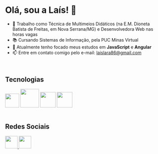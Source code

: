 # Olá, sou a Laís! 👋


- 🔭 Trabalho como Técnica de Multimeios Didáticos (na E.M. Dioneta Batista de Freitas, em Nova Serrana/MG) e Desenvolvedora Web nas horas vagas
- 📚 Cursando Sistemas de Informação, pela PUC Minas Virtual
- 🌱 Atualmente tenho focado meus estudos em **JavaScript** e **Angular**
- 📫 Entre em contato comigo pelo e-mail: laislara86@gmail.com

<br>

## Tecnologias
<div>
  <img src="https://cdn.jsdelivr.net/gh/devicons/devicon@latest/icons/javascript/javascript-original.svg" style="width: 45px;"/>          
  <img src="https://cdn.jsdelivr.net/gh/devicons/devicon@latest/icons/angular/angular-original.svg" style="width: 60px;"/>
  <img src="https://cdn.jsdelivr.net/gh/devicons/devicon@latest/icons/html5/html5-original.svg" style="width: 50px;"/>
  <img src="https://cdn.jsdelivr.net/gh/devicons/devicon@latest/icons/css3/css3-original.svg" style="width: 50px;"/>
</div>


<br>

## Redes Sociais
<a href="https://www.linkedin.com/in/lais-lara/">
  <img src="https://cdn.jsdelivr.net/gh/devicons/devicon@latest/icons/linkedin/linkedin-original.svg" style="width: 40px;"/>
</a>
<a href="https://www.instagram.com/lais_lfs/">
  <img src="https://raw.githubusercontent.com/rahuldkjain/github-profile-readme-generator/master/src/images/icons/Social/instagram.svg" style="width: 40px;"/>
</a>


<!--
**Lais-lfs/Lais-lfs** is a ✨ _special_ ✨ repository because its `README.md` (this file) appears on your GitHub profile.

Here are some ideas to get you started:

- 🔭 I’m currently working on ...
- 🌱 I’m currently learning ...
- 👯 I’m looking to collaborate on ...
- 🤔 I’m looking for help with ...
- 💬 Ask me about ...
- 📫 How to reach me: ...
- 😄 Pronouns: ...
- ⚡ Fun fact: ...
-->
